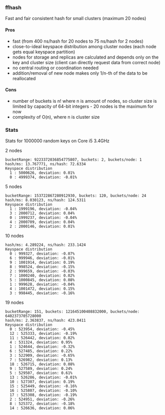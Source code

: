 ### ffhash

Fast and fair consistent hash for small clusters (maximum 20 nodes)

#### Pros

* fast (from 400 ns/hash for 20 nodes to 75 ns/hash for 2 nodes)
* close-to-ideal keyspace distribution among cluster nodes (each node gets equal keyspace partition)
* nodes for storage and replicas are calculated and depends only on the key and cluster size (client can directly request data from correct node)
* no central routing or coordination needed
* addition/removal of new node makes only 1/n-th of the data to be reallocated

#### Cons
* number of buckets is n! where n is amount of nodes, so cluster size is limited by capacity of 64-bit integers - 20 nodes is the maximum for now
* complexity of O(n), where n is cluster size

### Stats

Stats for 1000000 random keys on Core i5 3.4GHz 

2 nodes

    bucketRange: 9223372036854775807, buckets: 2, buckets/node: 1
    hash/ms: 13.767771, ns/hash: 72.6334
    Keyspace distribution
      1 : 5000626, deviation: 0.01%
      0 : 4999374, deviation: -0.01%


5 nodes

    bucketRange: 153722867280912930, buckets: 120, buckets/node: 24
    hash/ms: 8.030123, ns/hash: 124.5311
    Keyspace distribution
      1 : 1999196, deviation: -0.04%
      3 : 2000712, deviation: 0.04%
      0 : 1999237, deviation: -0.04%
      4 : 2000709, deviation: 0.04%
      2 : 2000146, deviation: 0.01%


10 nodes

    hash/ms: 4.289224, ns/hash: 233.1424
    Keyspace distribution
      0 : 999327, deviation: -0.07%
      6 : 999946, deviation: -0.01%
      9 : 1001914, deviation: 0.19%
      8 : 998524, deviation: -0.15%
      2 : 999659, deviation: -0.03%
      7 : 1000240, deviation: 0.02%
      5 : 1000845, deviation: 0.08%
      1 : 999628, deviation: -0.04%
      4 : 1001472, deviation: 0.15%
      3 : 998445, deviation: -0.16%

19 nodes

    bucketRange: 151, buckets: 121645100408832000, buckets/node: 6402373705728000
    hash/ms: 2.363837, ns/hash: 423.0411
    Keyspace distribution
      0 : 523954, deviation: -0.45%
      12 : 525333, deviation: -0.19%
      11 : 526442, deviation: 0.02%
      4 : 531324, deviation: 0.95%
      1 : 524644, deviation: -0.32%
      6 : 527485, deviation: 0.22%
      3 : 522909, deviation: -0.65%
      7 : 526982, deviation: 0.13%
      18 : 526715, deviation: 0.08%
      9 : 527589, deviation: 0.24%
      5 : 529507, deviation: 0.61%
      13 : 526286, deviation: -0.01%
      10 : 527307, deviation: 0.19%
      15 : 525449, deviation: -0.16%
      16 : 525807, deviation: -0.10%
      17 : 525308, deviation: -0.19%
      2 : 524951, deviation: -0.26%
      8 : 525372, deviation: -0.18%
      14 : 526636, deviation: 0.06%
